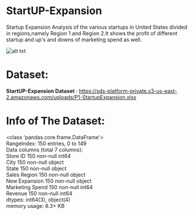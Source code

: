 # StartUP-Expansion
Startup Expansion Analysis of the various startups in United States divided in regions,namely Region 1 and Region 2.It shows the profit of different startup and up's and downs of marketing spend as well.

![alt txt](https://static-news.moneycontrol.com/static-mcnews/2017/09/Startup-770x433.jpg)

# Dataset:
**StartUP-Expansion Dataset** : https://sds-platform-private.s3-us-east-2.amazonaws.com/uploads/P1-StartupExpansion.xlsx

# Info of The Dataset:
<class 'pandas.core.frame.DataFrame'>\
RangeIndex: 150 entries, 0 to 149\
Data columns (total 7 columns):\
Store ID           150 non-null int64\
City               150 non-null object\
State              150 non-null object\
Sales Region       150 non-null object\
New Expansion      150 non-null object\
Marketing Spend    150 non-null int64\
Revenue            150 non-null int64\
dtypes: int64(3), object(4)\
memory usage: 8.3+ KB
